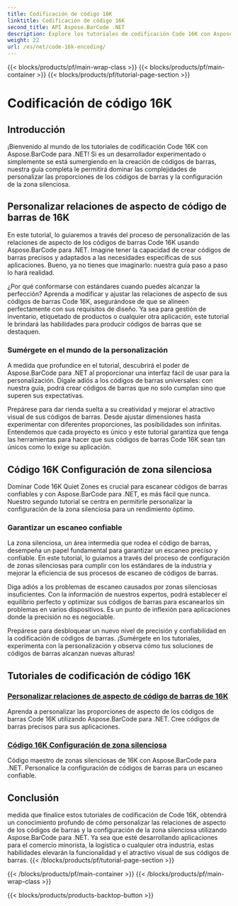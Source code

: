 ```yaml
---
title: Codificación de código 16K
linktitle: Codificación de código 16K
second_title: API Aspose.BarCode .NET
description: Explore los tutoriales de codificación Code 16K con Aspose.BarCode para .NET. Personalice las relaciones de aspecto de los códigos de barras y la configuración de la zona silenciosa para un escaneo preciso y confiable en sus aplicaciones.
weight: 22
url: /es/net/code-16k-encoding/
---
```


{{< blocks/products/pf/main-wrap-class >}}
{{< blocks/products/pf/main-container >}}
{{< blocks/products/pf/tutorial-page-section >}}

# Codificación de código 16K


## Introducción

¡Bienvenido al mundo de los tutoriales de codificación Code 16K con Aspose.BarCode para .NET! Si es un desarrollador experimentado o simplemente se está sumergiendo en la creación de códigos de barras, nuestra guía completa le permitirá dominar las complejidades de personalizar las proporciones de los códigos de barras y la configuración de la zona silenciosa.

## Personalizar relaciones de aspecto de código de barras de 16K

En este tutorial, lo guiaremos a través del proceso de personalización de las relaciones de aspecto de los códigos de barras Code 16K usando Aspose.BarCode para .NET. Imagine tener la capacidad de crear códigos de barras precisos y adaptados a las necesidades específicas de sus aplicaciones. Bueno, ya no tienes que imaginarlo: nuestra guía paso a paso lo hará realidad.

¿Por qué conformarse con estándares cuando puedes alcanzar la perfección? Aprenda a modificar y ajustar las relaciones de aspecto de sus códigos de barras Code 16K, asegurándose de que se alineen perfectamente con sus requisitos de diseño. Ya sea para gestión de inventario, etiquetado de productos o cualquier otra aplicación, este tutorial le brindará las habilidades para producir códigos de barras que se destaquen.

### Sumérgete en el mundo de la personalización

A medida que profundice en el tutorial, descubrirá el poder de Aspose.BarCode para .NET al proporcionar una interfaz fácil de usar para la personalización. Dígale adiós a los códigos de barras universales: con nuestra guía, podrá crear códigos de barras que no solo cumplan sino que superen sus expectativas.

Prepárese para dar rienda suelta a su creatividad y mejorar el atractivo visual de sus códigos de barras. Desde ajustar dimensiones hasta experimentar con diferentes proporciones, las posibilidades son infinitas. Entendemos que cada proyecto es único y este tutorial garantiza que tenga las herramientas para hacer que sus códigos de barras Code 16K sean tan únicos como lo exige su aplicación.

## Código 16K Configuración de zona silenciosa

Dominar Code 16K Quiet Zones es crucial para escanear códigos de barras confiables y con Aspose.BarCode para .NET, es más fácil que nunca. Nuestro segundo tutorial se centra en permitirle personalizar la configuración de la zona silenciosa para un rendimiento óptimo.

### Garantizar un escaneo confiable

La zona silenciosa, un área intermedia que rodea el código de barras, desempeña un papel fundamental para garantizar un escaneo preciso y confiable. En este tutorial, lo guiamos a través del proceso de configuración de zonas silenciosas para cumplir con los estándares de la industria y mejorar la eficiencia de sus procesos de escaneo de códigos de barras.

Diga adiós a los problemas de escaneo causados por zonas silenciosas insuficientes. Con la información de nuestros expertos, podrá establecer el equilibrio perfecto y optimizar sus códigos de barras para escanearlos sin problemas en varios dispositivos. Es un punto de inflexión para aplicaciones donde la precisión no es negociable.

Prepárese para desbloquear un nuevo nivel de precisión y confiabilidad en la codificación de códigos de barras. ¡Sumérgete en los tutoriales, experimenta con la personalización y observa cómo tus soluciones de códigos de barras alcanzan nuevas alturas!
## Tutoriales de codificación de código 16K
### [Personalizar relaciones de aspecto de código de barras de 16K](./code-16k-aspect-ratio-customization/)
Aprenda a personalizar las proporciones de aspecto de los códigos de barras Code 16K utilizando Aspose.BarCode para .NET. Cree códigos de barras precisos para sus aplicaciones.
### [Código 16K Configuración de zona silenciosa](./code-16k-quiet-zone-settings/)
Código maestro de zonas silenciosas de 16K con Aspose.BarCode para .NET. Personalice la configuración de códigos de barras para un escaneo confiable.

## Conclusión

medida que finalice estos tutoriales de codificación de Code 16K, obtendrá un conocimiento profundo de cómo personalizar las relaciones de aspecto de los códigos de barras y la configuración de la zona silenciosa utilizando Aspose.BarCode para .NET. Ya sea que esté desarrollando aplicaciones para el comercio minorista, la logística o cualquier otra industria, estas habilidades elevarán la funcionalidad y el atractivo visual de sus códigos de barras.
{{< /blocks/products/pf/tutorial-page-section >}}

{{< /blocks/products/pf/main-container >}}
{{< /blocks/products/pf/main-wrap-class >}}

{{< blocks/products/products-backtop-button >}}
